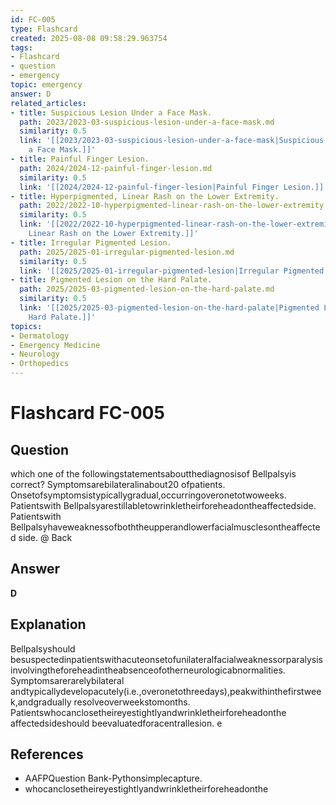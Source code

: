 ```yaml
---
id: FC-005
type: Flashcard
created: 2025-08-08 09:58:29.963754
tags:
- Flashcard
- question
- emergency
topic: emergency
answer: D
related_articles:
- title: Suspicious Lesion Under a Face Mask.
  path: 2023/2023-03-suspicious-lesion-under-a-face-mask.md
  similarity: 0.5
  link: '[[2023/2023-03-suspicious-lesion-under-a-face-mask|Suspicious Lesion Under
    a Face Mask.]]'
- title: Painful Finger Lesion.
  path: 2024/2024-12-painful-finger-lesion.md
  similarity: 0.5
  link: '[[2024/2024-12-painful-finger-lesion|Painful Finger Lesion.]]'
- title: Hyperpigmented, Linear Rash on the Lower Extremity.
  path: 2022/2022-10-hyperpigmented-linear-rash-on-the-lower-extremity.md
  similarity: 0.5
  link: '[[2022/2022-10-hyperpigmented-linear-rash-on-the-lower-extremity|Hyperpigmented,
    Linear Rash on the Lower Extremity.]]'
- title: Irregular Pigmented Lesion.
  path: 2025/2025-01-irregular-pigmented-lesion.md
  similarity: 0.5
  link: '[[2025/2025-01-irregular-pigmented-lesion|Irregular Pigmented Lesion.]]'
- title: Pigmented Lesion on the Hard Palate.
  path: 2025/2025-03-pigmented-lesion-on-the-hard-palate.md
  similarity: 0.5
  link: '[[2025/2025-03-pigmented-lesion-on-the-hard-palate|Pigmented Lesion on the
    Hard Palate.]]'
topics:
- Dermatology
- Emergency Medicine
- Neurology
- Orthopedics
---
```


# Flashcard FC-005

## Question

which one of the followingstatementsaboutthediagnosisof Bellpalsyis correct? Symptomsarebilateralinabout20 ofpatients. Onsetofsymptomsistypicallygradual,occurringoveronetotwoweeks. Patientswith Bellpalsyarestillabletowrinkletheirforeheadontheaffectedside. Patientswith Bellpalsyhaveweaknessofboththeupperandlowerfacialmusclesontheaffected side. @ Back

## Answer

**D**

## Explanation

Bellpalsyshould besuspectedinpatientswithacuteonsetofunilateralfacialweaknessorparalysis involvingtheforeheadintheabsenceofotherneurologicabnormalities. Symptomsarerarelybilateral andtypicallydevelopacutely(i.e.,overonetothreedays),peakwithinthefirstweek,andgradually resolveoverweekstomonths. Patientswhocanclosetheireyestightlyandwrinkletheirforeheadonthe affectedsideshould beevaluatedforacentrallesion. e

## References

- AAFPQuestion Bank-Pythonsimplecapture.
- whocanclosetheireyestightlyandwrinkletheirforeheadonthe

